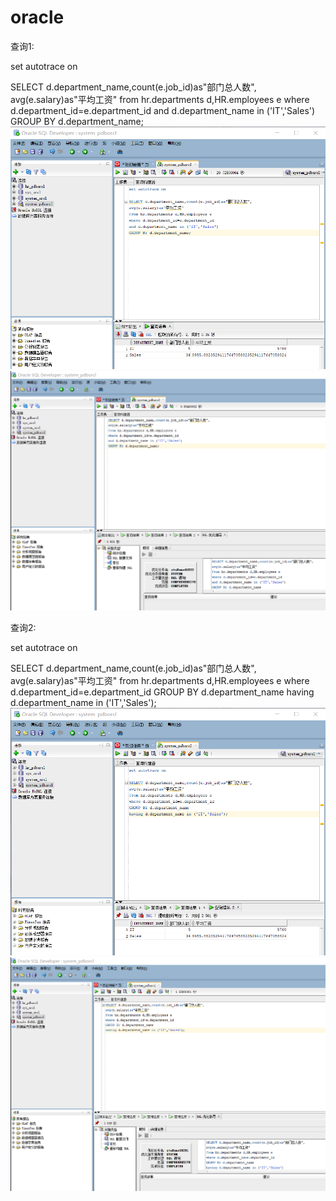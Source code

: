 # oracle


查询1:


set autotrace on

SELECT d.department_name,count(e.job_id)as"部门总人数",
avg(e.salary)as"平均工资"
from hr.departments d,HR.employees e
where d.department_id=e.department_id
and d.department_name in ('IT','Sales')
GROUP BY d.department_name;
![Image text](https://github.com/cindox/oracle/blob/main/photo/homework1.1.1.png)
![Image text](https://github.com/cindox/oracle/blob/main/photo/homework1.1.2.png)

 
查询2:
 
set autotrace on

SELECT d.department_name,count(e.job_id)as"部门总人数",
avg(e.salary)as"平均工资"
from hr.departments d,HR.employees e
where d.department_id=e.department_id
GROUP BY d.department_name
having d.department_name in ('IT','Sales');
![Image text](https://github.com/cindox/oracle/blob/main/photo/homework1.2.1.png)
![Image text](https://github.com/cindox/oracle/blob/main/photo/homework1.2.2.png)
